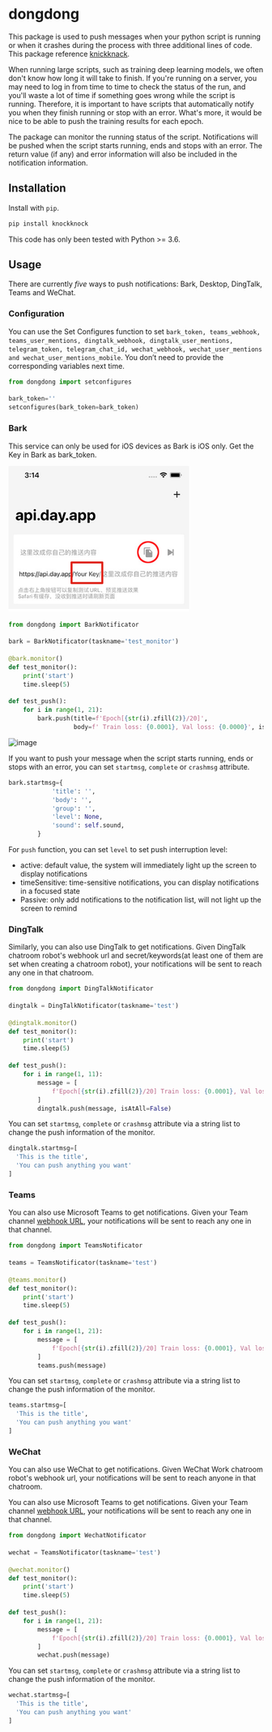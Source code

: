 # dongdong

This package is used to push messages when your python script is running or when it crashes during the process with three additional lines of code. This package reference [knickknack](https://github.com/huggingface/knockknock).

When running large scripts, such as training deep learning models, we often don't know how long it will take to finish. If you're running on a server, you may need to log in from time to time to check the status of the run, and you'll waste a lot of time if something goes wrong while the script is running. Therefore, it is important to have scripts that automatically notify you when they finish running or stop with an error. What's more, it would be nice to be able to push the training results for each epoch.

The package can monitor the running status of the script. Notifications will be pushed when the script starts running, ends and stops with an error. The return value (if any) and error information will also be included in the notification information.

## Installation

Install with `pip`.

```bash
pip install knockknock
```

This code has only been tested with Python >= 3.6.

## Usage

There are currently *five* ways to push notifications: Bark, Desktop, DingTalk, Teams and WeChat.

### Configuration

You can use the Set Configures function to set `bark_token, teams_webhook, teams_user_mentions, dingtalk_webhook, dingtalk_user_mentions, telegram_token, telegram_chat_id, wechat_webhook, wechat_user_mentions and wechat_user_mentions_mobile`. You don’t need to provide the corresponding variables next time.

```python
from dongdong import setconfigures

bark_token=''
setconfigures(bark_token=bark_token)
```

### Bark

This service can only be used for iOS devices as Bark is iOS only. Get the Key in Bark as bark_token.

![image](/assets/image-20240224175836304.png)

```python
from dongdong import BarkNotificator

bark = BarkNotificator(taskname='test_monitor')

@bark.monitor()
def test_monitor():
    print('start')
    time.sleep(5)
    
def test_push():
    for i in range(1, 21):
        bark.push(title=f'Epoch[{str(i).zfill(2)}/20]',
                  body=f' Train loss: {0.0001}, Val loss: {0.0000}', isArchive=1)
```

![image](/assets/gif.gif)

If you want to push your message when the script starts running, ends or stops with an error, you can set `startmsg`, `complete` or `crashmsg` attribute.

```python
bark.startmsg={
            'title': '',
            'body': '',
            'group': '',
            'level': None,
            'sound': self.sound,
        }
```

For `push` function, you can set `level` to set push interruption level:

- active: default value, the system will immediately light up the screen to display notifications
- timeSensitive: time-sensitive notifications, you can display notifications in a focused state
- Passive: only add notifications to the notification list, will not light up the screen to remind

### DingTalk

Similarly, you can also use DingTalk to get notifications. Given DingTalk chatroom robot's webhook url and secret/keywords(at least one of them are set when creating a chatroom robot), your notifications will be sent to reach any one in that chatroom.

```python
from dongdong import DingTalkNotificator

dingtalk = DingTalkNotificator(taskname='test')

@dingtalk.monitor()
def test_monitor():
    print('start')
    time.sleep(5)

def test_push():
    for i in range(1, 11):
        message = [
            f'Epoch[{str(i).zfill(2)}/20] Train loss: {0.0001}, Val loss: {0.0000}'
        ]
        dingtalk.push(message, isAtAll=False)
```

You can set  `startmsg`,  `complete` or `crashmsg` attribute via a string list to change the push information of the monitor.

```python
dingtalk.startmsg=[
  'This is the title',
  'You can push anything you want'
]
```

### Teams

You can also use Microsoft Teams to get notifications. Given your Team channel [webhook URL](https://docs.microsoft.com/en-us/microsoftteams/platform/concepts/connectors/connectors-using), your notifications will be sent to reach any one in that channel.

```python
from dongdong import TeamsNotificator

teams = TeamsNotificator(taskname='test')

@teams.monitor()
def test_monitor():
    print('start')
    time.sleep(5)

def test_push():
    for i in range(1, 21):
        message = [
            f'Epoch[{str(i).zfill(2)}/20] Train loss: {0.0001}, Val loss: {0.0000}'
        ]
        teams.push(message)
```

You can set  `startmsg`,  `complete` or `crashmsg` attribute via a string list to change the push information of the monitor.

```python
teams.startmsg=[
  'This is the title',
  'You can push anything you want'
]
```

### WeChat

You can also use WeChat to get notifications. Given WeChat Work chatroom robot's webhook url, your notifications will be sent to reach anyone in that chatroom.

You can also use Microsoft Teams to get notifications. Given your Team channel [webhook URL](https://docs.microsoft.com/en-us/microsoftteams/platform/concepts/connectors/connectors-using), your notifications will be sent to reach any one in that channel.

```python
from dongdong import WechatNotificator

wechat = TeamsNotificator(taskname='test')

@wechat.monitor()
def test_monitor():
    print('start')
    time.sleep(5)

def test_push():
    for i in range(1, 21):
        message = [
            f'Epoch[{str(i).zfill(2)}/20] Train loss: {0.0001}, Val loss: {0.0000}'
        ]
        wechat.push(message)
```

You can set  `startmsg`,  `complete` or `crashmsg` attribute via a string list to change the push information of the monitor.

```python
wechat.startmsg=[
  'This is the title',
  'You can push anything you want'
]
```


